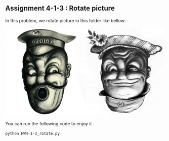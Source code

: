 ## Assignment 4-1-3 : Rotate picture

In this problem, we rotate picture in this folder like bellow:

![Alt text](3rotated.JPG)



You can run the following code to enjoy it . 




```
python HW4-1-3_rotate.py
```